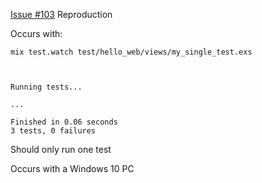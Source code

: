 [Issue #103](https://github.com/lpil/mix-test.watch/issues/103) Reproduction

Occurs with:

```
mix test.watch test/hello_web/views/my_single_test.exs



Running tests...

...

Finished in 0.06 seconds
3 tests, 0 failures

```

Should only run one test

Occurs with a Windows 10 PC
